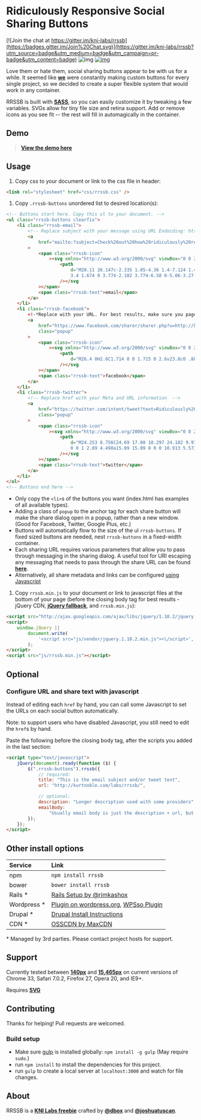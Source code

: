 # Ridiculously Responsive Social Sharing Buttons

[![Join the chat at https://gitter.im/kni-labs/rrssb](https://badges.gitter.im/Join%20Chat.svg)](https://gitter.im/kni-labs/rrssb?utm_source=badge&utm_medium=badge&utm_campaign=pr-badge&utm_content=badge)
![img](https://img.shields.io/bower/v/rrssb.svg?style=flat)
[![img](https://img.shields.io/npm/v/rrssb.svg?style=flat)](https://www.npmjs.com/package/rrssb)

Love them or hate them, social sharing buttons appear to be with us for a while.
It seemed like [**we**](http://www.kurtnoble.com) were constantly making custom
buttons for every single project, so we decided to create a super flexible
system that would work in any container.

RRSSB is built with [**SASS**](http://sass-lang.com/), so you can easily
customize it by tweaking a few variables. SVGs allow for tiny file size and
retina support. Add or remove icons as you see fit -- the rest will fill in
automagically in the container.

## Demo

> [**View the demo here**](http://kurtnoble.com/labs/rrssb/)

## Usage

1. Copy css to your document or link to the css file in header:

```html
<link rel="stylesheet" href="css/rrssb.css" />
```

1. Copy `.rrssb-buttons` unordered list to desired location(s):

```html
<!-- Buttons start here. Copy this ul to your document. -->
<ul class="rrssb-buttons clearfix">
    <li class="rrssb-email">
        <!-- Replace subject with your message using URL Endocding: http://meyerweb.com/eric/tools/dencoder/ -->
        <a
            href="mailto:?subject=Check%20out%20how%20ridiculously%20responsive%20these%20social%20buttons%20are&amp;body=http%3A%2F%2Fkurtnoble.com%2Flabs%2Frrssb%2Findex.html"
        >
            <span class="rrssb-icon"
                ><svg xmlns="http://www.w3.org/2000/svg" viewBox="0 0 28 28">
                    <path
                        d="M20.11 26.147c-2.335 1.05-4.36 1.4-7.124 1.4C6.524 27.548.84 22.916.84 15.284.84 7.343 6.602.45 15.4.45c6.854 0 11.8 4.7 11.8 11.252 0 5.684-3.193 9.265-7.398 9.3-1.83 0-3.153-.934-3.347-2.997h-.077c-1.208 1.986-2.96 2.997-5.023 2.997-2.532 0-4.36-1.868-4.36-5.062 0-4.75 3.503-9.07 9.11-9.07 1.713 0 3.7.4 4.6.972l-1.17 7.203c-.387 2.298-.115 3.3 1
                        3.4 1.674 0 3.774-2.102 3.774-6.58 0-5.06-3.27-8.994-9.304-8.994C9.05 2.87 3.83 7.545 3.83 14.97c0 6.5 4.2 10.2 10 10.202 1.987 0 4.09-.43 5.647-1.245l.634 2.22zM16.647 10.1c-.31-.078-.7-.155-1.207-.155-2.572 0-4.596 2.53-4.596 5.53 0 1.5.7 2.4 1.9 2.4 1.44 0 2.96-1.83 3.31-4.088l.592-3.72z"
                    /></svg
            ></span>
            <span class="rrssb-text">email</span>
        </a>
    </li>
    <li class="rrssb-facebook">
        <!-*Replace with your URL. For best results, make sure you page has the proper FB Open Graph tags in header: https://developers.facebook.com/docs/opengraph/howtos/maximizing-distribution-media-content/ -->
        <a
            href="https://www.facebook.com/sharer/sharer.php?u=http://kurtnoble.com/labs/rrssb/index.html"
            class="popup"
        >
            <span class="rrssb-icon"
                ><svg xmlns="http://www.w3.org/2000/svg" viewBox="0 0 29 29">
                    <path
                        d="M26.4 0H2.6C1.714 0 0 1.715 0 2.6v23.8c0 .884 1.715 2.6 2.6 2.6h12.393V17.988h-3.996v-3.98h3.997v-3.062c0-3.746 2.835-5.97 6.177-5.97 1.6 0 2.444.173 2.845.226v3.792H21.18c-1.817 0-2.156.9-2.156 2.168v2.847h5.045l-.66 3.978h-4.386V29H26.4c.884 0 2.6-1.716 2.6-2.6V2.6c0-.885-1.716-2.6-2.6-2.6z"
                    /></svg
            ></span>
            <span class="rrssb-text">facebook</span>
        </a>
    </li>
    <li class="rrssb-twitter">
        <!-- Replace href with your Meta and URL information  -->
        <a
            href="https://twitter.com/intent/tweet?text=Ridiculously%20Responsive%20Social%20Sharing%20Buttons%20by%20%40dbox%20and%20%40joshuatuscan%3A%20http%3A%2F%2Fkurtnoble.com%2Flabs%2Frrssb%20%7C%20http%3A%2F%2Fkurtnoble.com%2Flabs%2Frrssb%2Fmedia%2Frrssb-preview.png"
            class="popup"
        >
            <span class="rrssb-icon"
                ><svg xmlns="http://www.w3.org/2000/svg" viewBox="0 0 28 28">
                    <path
                        d="M24.253 8.756C24.69 17.08 18.297 24.182 9.97 24.62a15.093 15.093 00 1-8.86-2.32c2.702.18 5.375-.648 7.507-2.32a5.417 5.417 0 0 1-4.49-3.64c.802.13 1.62.077 2.4-.154a5.416 5.416 0 0 1-4.412-5.11 5.43 5.43 0 0 0 2.168.387A5.416 5.416
                        0 0 1 2.89 4.498a15.09 15.09 0 0 0 10.913 5.573 5.185 5.185 0 0 1 3.434-6.48 5.18 5.18 0 0 1 5.546 1.682 9.076 9.076 0 0 0 3.33-1.317 5.038 5.038 0 0 1-2.4 2.942 9.068 9.068 0 0 0 3.02-.85 5.05 5.05 0 0 1-2.48 2.71z"
                    /></svg
            ></span>
            <span class="rrssb-text">twitter</span>
        </a>
    </li>
</ul>
<!-- Buttons end here -->
```

- Only copy the `<li>`s of the buttons you want (index.html has examples of
    all available types).
- Adding a class of `popup` to the anchor tag for each share button will make
    the share dialog open in a popup, rather than a new window. (Good for
    Facebook, Twitter, Google Plus, etc.)
- Buttons will automatically flow to the size of the ul `rrssb-buttons`. If
    fixed sized buttons are needed, nest `rrssb-buttons` in a fixed-width
    container.
- Each sharing URL requires various parameters that allow you to pass through
    messaging in the sharing dialog. A useful tool for URI escaping any
    messaging that needs to pass through the share URL can be found
    [**here**](http://meyerweb.com/eric/tools/dencoder/).
- Alternatively, all share metadata and links can be configured
    [using Javascript](#optional)

1. Copy `rrssb.min.js` to your document or link to javascript files at the
   bottom of your page (before the closing body tag for best results - jQuery
   CDN,
   [**jQuery fallback**](http://css-tricks.com/snippets/jquery/fallback-for-cdn-hosted-jquery/),
   and `rrssb.min.js`):

```html
<script src="http://ajax.googleapis.com/ajax/libs/jquery/1.10.2/jquery.min.js"></script>
<script>
    window.jQuery ||
        document.write(
            '<script src="js/vendor/jquery.1.10.2.min.js"><\/script>',
        );
</script>
<script src="js/rrssb.min.js"></script>
```

## Optional

### Configure URL and share text with javascript

Instead of editing each `href` by hand, you can call some Javascript to set the
URLs on each social button automatically.

Note: to support users who have disabled Javascript, you still need to edit the
`href`s by hand.

Paste the following before the closing body tag, after the scripts you added in
the last section:

```html
<script type="text/javascript">
    jQuery(document).ready(function ($) {
        $(".rrssb-buttons").rrssb({
            // required:
            title: "This is the email subject and/or tweet text",
            url: "http://kurtnoble.com/labs/rrssb/",

            // optional:
            description: "Longer description used with some providers",
            emailBody:
                "Usually email body is just the description + url, but you can customize it if you want",
        });
    });
</script>
```

## Other install options

| Service      | Link                                                                                                       |
| :----------- | :--------------------------------------------------------------------------------------------------------- |
| npm          | `npm install rrssb`                                                                                       |
| bower        | `bower install rrssb`                                                                                     |
| Rails \*     | [Rails Setup by @rimkashox](http://www.simplehacks.com/web-dev/how-to-use-rrssb-with-rails/)                 |
| Wordpress \* | [Plugin on wordpress.org](https://wordpress.org/plugins/rrssb/), [WPSso Plugin](https://wordpress.org/plugins/wpsso-rrssb/) |
| Drupal \*    | [Drupal Install Instructions](https://drupal.org/project/rrssb)                                           |
| CDN \*       | [OSSCDN by MaxCDN](http://osscdn.com/#/rrssb)                                                             |

\* Managed by 3rd parties. Please contact project hosts for support.

## Support

Currently tested between
[**140px**](https://www.dropbox.com/s/2k6lcebg2887ge3/Screenshot%202014-02-18%2009.45.45.png)
and
[**15,465px**](https://www.dropbox.com/s/1juq03011lixk3r/Screenshot%202014-02-18%2009.43.57.png)
on current versions of Chrome 33, Safari 7.0.2, Firefox 27, Opera 20, and IE9+.

Requires [**SVG**](http://caniuse.com/svg)

## Contributing

Thanks for helping! Pull requests are welcomed.

### Build setup

- Make sure [gulp](http://gulpjs.com/) is installed globally:
    `npm install -g gulp` (May require `sudo`.)
- run `npm install` to install the dependencies for this project.
- run `gulp` to create a local server at `localhost:3000` and watch for file
    changes.

## About

RRSSB is a [**KNI Labs freebie**](http://kurtnoble.com/) crafted by
[**@dbox**](http://www.twitter.com/dbox) and
[**@joshuatuscan**](http://www.twitter.com/joshuatuscan).
